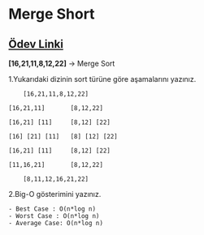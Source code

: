 # Merge Short

[Ödev Linki](https://app.patika.dev/courses/veri-yapilari-ve-algoritmalar/merge-sort-proje)
---

**[16,21,11,8,12,22]** -> Merge Sort

1.Yukarıdaki dizinin sort türüne göre aşamalarını yazınız.

```
    [16,21,11,8,12,22]

[16,21,11]       [8,12,22]

[16,21] [11]     [8,12] [22] 

[16] [21] [11]   [8] [12] [22]

[16,21] [11]     [8,12] [22]

[11,16,21]       [8,12,22]

    [8,11,12,16,21,22]
```

2.Big-O gösterimini yazınız.

```
- Best Case : O(n*log n)
- Worst Case : O(n*log n)
- Average Case: O(n*log n)
```
